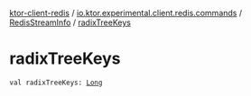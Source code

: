 [ktor-client-redis](../../index.md) / [io.ktor.experimental.client.redis.commands](../index.md) / [RedisStreamInfo](index.md) / [radixTreeKeys](./radix-tree-keys.md)

# radixTreeKeys

`val radixTreeKeys: `[`Long`](https://kotlinlang.org/api/latest/jvm/stdlib/kotlin/-long/index.html)